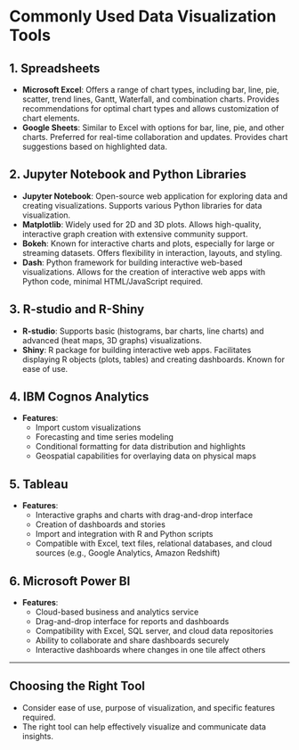 # Commonly Used Data Visualization Tools

## **1. Spreadsheets**
- **Microsoft Excel**: Offers a range of chart types, including bar, line, pie, scatter, trend lines, Gantt, Waterfall, and combination charts. Provides recommendations for optimal chart types and allows customization of chart elements.
- **Google Sheets**: Similar to Excel with options for bar, line, pie, and other charts. Preferred for real-time collaboration and updates. Provides chart suggestions based on highlighted data.

## **2. Jupyter Notebook and Python Libraries**
- **Jupyter Notebook**: Open-source web application for exploring data and creating visualizations. Supports various Python libraries for data visualization.
- **Matplotlib**: Widely used for 2D and 3D plots. Allows high-quality, interactive graph creation with extensive community support.
- **Bokeh**: Known for interactive charts and plots, especially for large or streaming datasets. Offers flexibility in interaction, layouts, and styling.
- **Dash**: Python framework for building interactive web-based visualizations. Allows for the creation of interactive web apps with Python code, minimal HTML/JavaScript required.

## **3. R-studio and R-Shiny**
- **R-studio**: Supports basic (histograms, bar charts, line charts) and advanced (heat maps, 3D graphs) visualizations. 
- **Shiny**: R package for building interactive web apps. Facilitates displaying R objects (plots, tables) and creating dashboards. Known for ease of use.

## **4. IBM Cognos Analytics**
- **Features**:
  - Import custom visualizations
  - Forecasting and time series modeling
  - Conditional formatting for data distribution and highlights
  - Geospatial capabilities for overlaying data on physical maps

## **5. Tableau**
- **Features**:
  - Interactive graphs and charts with drag-and-drop interface
  - Creation of dashboards and stories
  - Import and integration with R and Python scripts
  - Compatible with Excel, text files, relational databases, and cloud sources (e.g., Google Analytics, Amazon Redshift)

## **6. Microsoft Power BI**
- **Features**:
  - Cloud-based business and analytics service
  - Drag-and-drop interface for reports and dashboards
  - Compatibility with Excel, SQL server, and cloud data repositories
  - Ability to collaborate and share dashboards securely
  - Interactive dashboards where changes in one tile affect others

---

## **Choosing the Right Tool**
- Consider ease of use, purpose of visualization, and specific features required.
- The right tool can help effectively visualize and communicate data insights.

